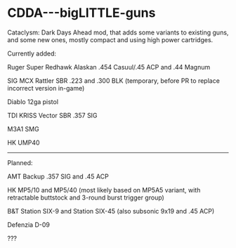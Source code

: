 # CDDA---bigLITTLE-guns
Cataclysm: Dark Days Ahead mod, that adds some variants to existing guns, and some new ones, mostly compact and using high power cartridges.

Currently added: 

Ruger Super Redhawk Alaskan .454 Casuul/.45 ACP and .44 Magnum

SIG MCX Rattler SBR .223 and .300 BLK (temporary, before PR to replace incorrect version in-game)

Diablo 12ga pistol

TDI KRISS Vector SBR .357 SIG

M3A1 SMG

HK UMP40

-----------------------------------------------------------------------------------------------------------------------------------------------

Planned:

AMT Backup .357 SIG and .45 ACP

HK MP5/10 and MP5/40 (most likely based on MP5A5 variant, with retractable buttstock and 3-round burst trigger group)

B&T Station SIX-9 and Station SIX-45 (also subsonic 9x19 and .45 ACP)

Defenzia D-09 

???
